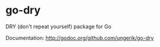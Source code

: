 go-dry
======

DRY (don't repeat yourself) package for Go

Documentation: http://godoc.org/github.com/ungerik/go-dry